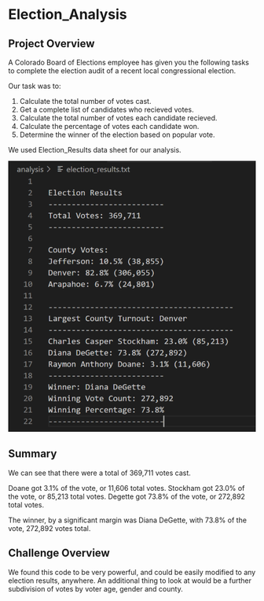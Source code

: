 # Election_Analysis

## Project Overview 

A Colorado Board of Elections employee has given you the following tasks to complete the election audit of a recent local congressional election. 

Our task was to:

1. Calculate the total number of votes cast.
2. Get a complete list of candidates who recieved votes. 
3. Calculate the total number of votes each candidate recieved.
4. Calculate the percentage of votes each candidate won. 
5. Determine the winner of the election based on popular vote.

We used Election_Results data sheet for our analysis.

![](https://github.com/Mikeblanchard/Election_Analysis/blob/main/analysis/election_results.png)

## Summary

We can see that there were a total of 369,711 votes cast. 

Doane got 3.1% of the vote, or 11,606 total votes.
Stockham got 23.0% of the vote, or 85,213 total votes.
Degette got 73.8% of the vote, or 272,892 total votes. 

The winner, by a significant margin was Diana DeGette, with 73.8% of the vote, 272,892 votes total. 

## Challenge Overview

We found this code to be very powerful, and could be easily modified to any election results, anywhere. An additional thing to look at would be a further subdivision of votes by voter age, gender and county.
